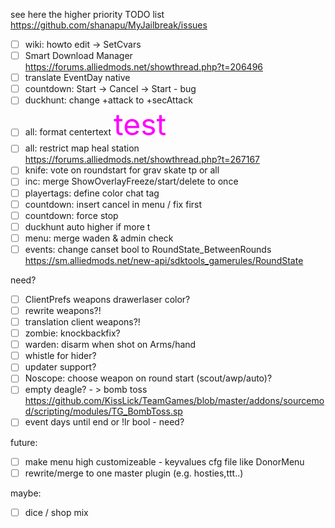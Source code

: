 see here the higher priority TODO list
https://github.com/shanapu/MyJailbreak/issues
  
  
  
  
  
- [ ] wiki: howto edit -> SetCvars
- [ ] Smart Download Manager https://forums.alliedmods.net/showthread.php?t=206496
- [ ] translate EventDay native
- [ ] countdown: Start -> Cancel -> Start - bug
- [ ] duckhunt: change +attack to +secAttack
- [ ] all: format centertext <font size='30' color='#FF00FF'>test</font>
- [ ] all: restrict map heal station https://forums.alliedmods.net/showthread.php?t=267167
- [ ] knife: vote on roundstart for grav skate tp or all
- [ ] inc: merge ShowOverlayFreeze/start/delete to once
- [ ] playertags: define color chat tag
- [ ] countdown: insert cancel in menu / fix first
- [ ] countdown: force stop
- [ ] duckhunt auto higher if more t
- [ ] menu: merge waden & admin check
- [ ] events: change canset bool to RoundState_BetweenRounds https://sm.alliedmods.net/new-api/sdktools_gamerules/RoundState

need?
- [ ] ClientPrefs weapons drawerlaser color?
- [ ] rewrite weapons?!
- [ ] translation client weapons?!
- [ ] zombie: knockbackfix?
- [ ] warden: disarm when shot on Arms/hand 
- [ ] whistle for hider?
- [ ] updater support?
- [ ] Noscope: choose weapon on round start (scout/awp/auto)?
- [ ] empty deagle? - > bomb toss https://github.com/KissLick/TeamGames/blob/master/addons/sourcemod/scripting/modules/TG_BombToss.sp
- [ ] event days until end or !lr bool - need?

future:
- [ ] make menu high customizeable - keyvalues cfg file like DonorMenu
- [ ] rewrite/merge to one master plugin (e.g. hosties,ttt..)

maybe:
- [ ] dice / shop mix
